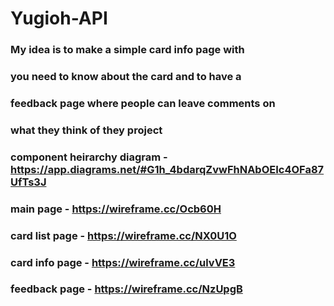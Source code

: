 # Yugioh-API

### My idea is to make a simple card info page with

### you need to know about the card and to have a

### feedback page where people can leave comments on

### what they think of they project

### component heirarchy diagram - https://app.diagrams.net/#G1h_4bdarqZvwFhNAbOEIc4OFa87UfTs3J

### main page - https://wireframe.cc/Ocb60H

### card list page - https://wireframe.cc/NX0U1O

### card info page - https://wireframe.cc/ulvVE3

### feedback page - https://wireframe.cc/NzUpgB
